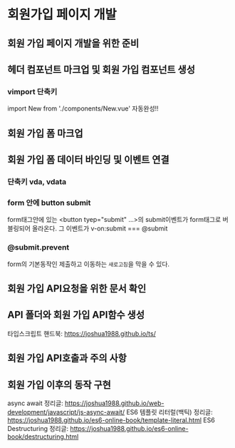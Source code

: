 # 회원가입 페이지 개발

## 회원 가입 페이지 개발을 위한 준비

## 헤더 컴포넌트 마크업 및 회원 가입 컴포넌트 생성
### vimport 단축키 
import New from './components/New.vue' 자동완성!!

## 회원 가입 폼 마크업

## 회원 가입 폼 데이터 바인딩 및 이벤트 연결
### 단축키 vda, vdata

### form 안에 button submit
form태그안에 있는 <button tyep="submit" ...>의 submit이벤트가
form태그로 버블링되어 올라온다. 그 이벤트가 v-on:submit === @submit

### @submit.prevent 
form의 기본동작인 제출하고 이동하는 `새로고침`을 막을 수 있다.

## 회원 가입 API요청을 위한 문서 확인

## API 폴더와 회원 가입 API함수 생성
타입스크립트 핸드북: https://joshua1988.github.io/ts/

## 회원 가입 API호출과 주의 사항

## 회원 가입 이후의 동작 구현
async await 정리글: https://joshua1988.github.io/web-development/javascript/js-async-await/
ES6 템플릿 리터럴(백틱) 정리글: https://joshua1988.github.io/es6-online-book/template-literal.html
ES6 Destructuring 정리글: https://joshua1988.github.io/es6-online-book/destructuring.html
